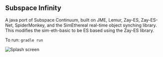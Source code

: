 ## Subspace Infinity
A java port of Subspace Continuum, built on JME, Lemur, Zay-ES, Zay-ES-Net, SpiderMonkey, and the SimEthereal real-time
object synching library.  This modifies the sim-eth-basic to be ES based using the Zay-ES library.

To run: `gradle run`

![Splash screen](https://github.com/assofohdz/Subspace-Infinity/blob/master/screenshots/Splash.PNG?=250x)
